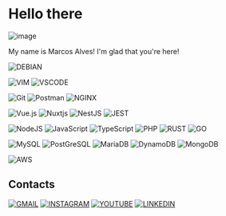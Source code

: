 # Hello there 
![image](https://static.wikia.nocookie.net/df4a5f18-f66e-439a-bed8-41b6cebe996a/scale-to-width/755)

My name is Marcos Alves! I'm glad that you're here!

![DEBIAN](https://img.shields.io/badge/Debian-A81D33?style=for-the-badge&logo=debian&logoColor=white)

![VIM](https://img.shields.io/badge/VIM-%2311AB00.svg?&style=for-the-badge&logo=vim&logoColor=white)
![VSCODE](https://img.shields.io/badge/Visual_Studio_Code-0078D4?style=for-the-badge&logo=visual%20studio%20code&logoColor=white)

![Git](https://img.shields.io/badge/git-%23F05033.svg?style=for-the-badge&logo=git&logoColor=white)
![Postman](https://img.shields.io/badge/Postman-FF6C37?style=for-the-badge&logo=Postman&logoColor=white)
![NGINX](https://img.shields.io/badge/Nginx-009639?style=for-the-badge&logo=nginx&logoColor=white)

![Vue.js](https://img.shields.io/badge/vuejs-%2335495e.svg?style=for-the-badge&logo=vuedotjs&logoColor=%234FC08D)
![Nuxtjs](https://img.shields.io/badge/Nuxt-002E3B?style=for-the-badge&logo=nuxtdotjs&logoColor=#00DC82)
![NestJS](https://img.shields.io/badge/nest.js-%23404d59.svg?style=for-the-badge&logo=nestjs&logoColor=%23E0234E)
![JEST](https://img.shields.io/badge/Jest-C21325?style=for-the-badge&logo=jest&logoColor=white)

![NodeJS](https://img.shields.io/badge/node.js-6DA55F?style=for-the-badge&logo=node.js&logoColor=white)
![JavaScript](https://img.shields.io/badge/javascript-%23323330.svg?style=for-the-badge&logo=javascript&logoColor=%23F7DF1E)
![TypeScript](https://img.shields.io/badge/typescript-%23007ACC.svg?style=for-the-badge&logo=typescript&logoColor=white)
![PHP](https://img.shields.io/badge/PHP-777BB4?style=for-the-badge&logo=php&logoColor=white)
![RUST](https://img.shields.io/badge/Rust-black?style=for-the-badge&logo=rust&logoColor=#E57324)
![GO](https://img.shields.io/badge/Go-00ADD8?style=for-the-badge&logo=go&logoColor=white)

![MySQL](https://img.shields.io/badge/mysql-%2300f.svg?style=for-the-badge&logo=mysql&logoColor=white)
![PostGreSQL](https://img.shields.io/badge/PostgreSQL-316192?style=for-the-badge&logo=postgresql&logoColor=white)
![MariaDB](https://img.shields.io/badge/MariaDB-003545?style=for-the-badge&logo=mariadb&logoColor=white)
![DynamoDB](https://img.shields.io/badge/Amazon%20DynamoDB-4053D6?style=for-the-badge&logo=Amazon%20DynamoDB&logoColor=white)
![MongoDB](https://img.shields.io/badge/MongoDB-4EA94B?style=for-the-badge&logo=mongodb&logoColor=white)


![AWS](https://img.shields.io/badge/Amazon_AWS-FF9900?style=for-the-badge&logo=amazonaws&logoColor=white)

## Contacts

[![GMAIL](https://img.shields.io/badge/Gmail-D14836?style=for-the-badge&logo=gmail&logoColor=white)](mailto:digosw@gmail.com)
[![INSTAGRAM](https://img.shields.io/badge/Instagram-E4405F?style=for-the-badge&logo=instagram&logoColor=white)](https://www.instagram.com/pipe.grep/)
[![YOUTUBE](https://img.shields.io/badge/YouTube-FF0000?style=for-the-badge&logo=youtube&logoColor=white)](https://www.youtube.com/channel/UCPRVHzYDeaPt60GP2fxHhNQ)
[![LINKEDIN](https://img.shields.io/badge/LinkedIn-0077B5?style=for-the-badge&logo=linkedin&logoColor=white)](https://www.linkedin.com/in/marcos-rodrigo-jung-alves/)
